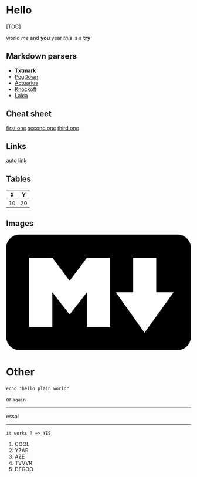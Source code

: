 # Hello

[TOC]

world *me* and **you** year _this_ is a __try__

## Markdown parsers

- **[Txtmark](https://github.com/rjeschke/txtmark)**
- [PegDown](https://github.com/sirthias/pegdown)
- [Actuarius](https://github.com/chenkelmann/actuarius)
- [Knockoff](https://github.com/tristanjuricek/knockoff/)
- [Laica](https://planet42.github.io/Laika/)


## Cheat sheet
[first one](http://warpedvisions.org/projects/markdown-cheat-sheet/)
[second one](https://github.com/sirthias/pegdown/blob/master/src/test/resources/MarkdownTest103/Markdown%20Documentation%20-%20Syntax.md)
[third one](http://kramdown.gettalong.org/quickref.html)

## Links
[auto link](#hello)

## Tables

|X |Y |
|--|--|
|10|20|

## Images
![img](logo.png)

# Other
 ```
 echo "hello plain world"
 ```

 or `again`

----------------

essai 
<a name="hello"/>

----------------

~~~
it works ? => YES
~~~


1. COOL 
1. YZAR
1. AZE
1. TVVVR
1. DFGOO
